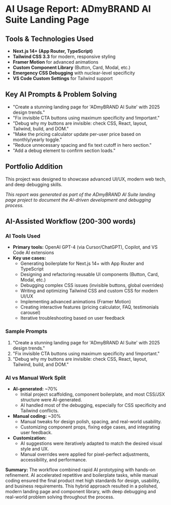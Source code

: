 # AI Usage Report: ADmyBRAND AI Suite Landing Page

## Tools & Technologies Used
- **Next.js 14+ (App Router, TypeScript)**
- **Tailwind CSS 3.3** for modern, responsive styling
- **Framer Motion** for advanced animations
- **Custom Component Library** (Button, Card, Modal, etc.)
- **Emergency CSS Debugging** with nuclear-level specificity
- **VS Code Custom Settings** for Tailwind support

## Key AI Prompts & Problem Solving
- "Create a stunning landing page for 'ADmyBRAND AI Suite' with 2025 design trends."
- "Fix invisible CTA buttons using maximum specificity and !important."
- "Debug why my buttons are invisible: check CSS, React, layout, Tailwind, build, and DOM."
- "Make the pricing calculator update per-user price based on monthly/yearly toggle."
- "Reduce unnecessary spacing and fix text cutoff in hero section."
- "Add a debug element to confirm section loads."

## Portfolio Addition
This project was designed to showcase advanced UI/UX, modern web tech, and deep debugging skills. 



*This report was generated as part of the ADmyBRAND AI Suite landing page project to document the AI-driven development and debugging process.* 

## AI-Assisted Workflow (200-300 words)

### AI Tools Used
- **Primary tools:** OpenAI GPT-4 (via Cursor/ChatGPT), Copilot, and VS Code AI extensions
- **Key use cases:**
  - Generating boilerplate for Next.js 14+ with App Router and TypeScript
  - Designing and refactoring reusable UI components (Button, Card, Modal, etc.)
  - Debugging complex CSS issues (invisible buttons, global overrides)
  - Writing and optimizing Tailwind CSS and custom CSS for modern UI/UX
  - Implementing advanced animations (Framer Motion)
  - Creating interactive features (pricing calculator, FAQ, testimonials carousel)
  - Iterative troubleshooting based on user feedback

### Sample Prompts
1. "Create a stunning landing page for 'ADmyBRAND AI Suite' with 2025 design trends."
2. "Fix invisible CTA buttons using maximum specificity and !important."
3. "Debug why my buttons are invisible: check CSS, React, layout, Tailwind, build, and DOM."

### AI vs Manual Work Split
- **AI-generated:** ~70%
  - Initial project scaffolding, component boilerplate, and most CSS/JSX structure were AI-generated.
  - AI handled most of the debugging, especially for CSS specificity and Tailwind conflicts.
- **Manual coding:** ~30%
  - Manual tweaks for design polish, spacing, and real-world usability.
  - Customizing component props, fixing edge cases, and integrating user feedback.
- **Customization:**
  - AI suggestions were iteratively adapted to match the desired visual style and UX.
  - Manual overrides were applied for pixel-perfect adjustments, accessibility, and performance.

**Summary:**
The workflow combined rapid AI prototyping with hands-on refinement. AI accelerated repetitive and boilerplate tasks, while manual coding ensured the final product met high standards for design, usability, and business requirements. This hybrid approach resulted in a polished, modern landing page and component library, with deep debugging and real-world problem solving throughout the process. 